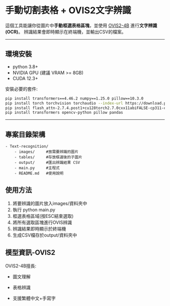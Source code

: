 # 手動切割表格 + OVIS2文字辨識

這個工具能讓你從圖片中**手動框選表格區塊**，並使用 [OVIS2-4B](https://huggingface.co/AIDC-AI/Ovis2-4B) 進行**文字辨識(OCR)**。
辨識結果會即時顯示在終端機，並輸出CSV的檔案。

---

## 環境安裝

- python 3.8+
- NVIDIA GPU (建議 VRAM >= 8GB)
- CUDA 12.3+

安裝必要的套件:

```bash
pip install transformers==4.46.2 numpy==1.25.0 pillow==10.3.0
pip install torch torchvision torchaudio --index-url https://download.pytorch.org/whl/cu126 
pip install flash_attn-2.7.4.post1+cu128torch2.7.0cxx11abiFALSE-cp311-cp311-win_amd64.whl
pip install transformers opencv-python pillow pandas
```
---

## 專案目錄架構
```
- Text-recognition/
    - images/     #放需要辨識的圖片
    - tables/     #存放框選後的子圖片
    - output/     #匯出辨識結果 CSV
    - main.py     #主程式
    - README.md   #使用說明
```

## **使用方法**
1. 將要辨識的圖片放入images/資料夾中
2. 執行 python main.py
3. 框選表格區域(按ESC結束選取)
4. 將所有選取區塊進行OVIS辨識
5. 辨識結果即時顯示於終端機
6. 生成CSV檔存於output/資料夾中

## **模型資訊-OVIS2**
OVIS2-4B擅長:

- 圖文理解

- 表格辨識

- 支援繁體中文+手寫字